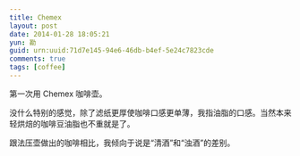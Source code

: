 ```yaml
---
title: Chemex
layout: post
date: 2014-01-28 18:05:21
yun: 勘
guid: urn:uuid:71d7e145-94e6-46db-b4ef-5e24c7823cde
comments: true
tags: [coffee]
---
```


第一次用 Chemex 咖啡壶。

没什么特别的感觉，除了滤纸更厚使咖啡口感更单薄，我指油脂的口感。当然本来轻烘焙的咖啡豆油脂也不重就是了。

跟法压壶做出的咖啡相比，我倾向于说是“清酒”和“浊酒”的差别。
